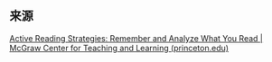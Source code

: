 ## 来源
[Active Reading Strategies: Remember and Analyze What You Read | McGraw Center for Teaching and Learning (princeton.edu)](https://mcgraw.princeton.edu/undergraduates/resources/resource-library/active-reading-strategies)